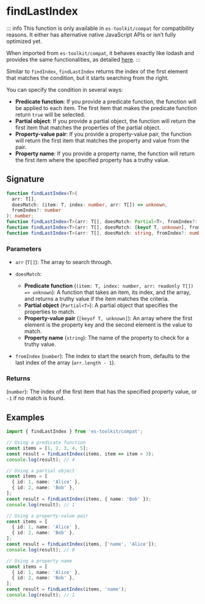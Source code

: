 # findLastIndex

::: info
This function is only available in `es-toolkit/compat` for compatibility reasons. It either has alternative native JavaScript APIs or isn’t fully optimized yet.

When imported from `es-toolkit/compat`, it behaves exactly like lodash and provides the same functionalities, as detailed [here](../../../compatibility.md).
:::

Similar to `findIndex`, `findLastIndex` returns the index of the first element that matches the condition, but it starts searching from the right.

You can specify the condition in several ways:

- **Predicate function**: If you provide a predicate function, the function will be applied to each item. The first item that makes the predicate function return `true` will be selected.
- **Partial object**: If you provide a partial object, the function will return the first item that matches the properties of the partial object.
- **Property-value pair**: If you provide a property-value pair, the function will return the first item that matches the property and value from the pair.
- **Property name**: If you provide a property name, the function will return the first item where the specified property has a truthy value.

## Signature

```typescript
function findLastIndex<T>(
  arr: T[],
  doesMatch: (item: T, index: number, arr: T[]) => unknown,
  fromIndex?: number
): number;
function findLastIndex<T>(arr: T[], doesMatch: Partial<T>, fromIndex?: number): number;
function findLastIndex<T>(arr: T[], doesMatch: [keyof T, unknown], fromIndex?: number): number;
function findLastIndex<T>(arr: T[], doesMatch: string, fromIndex?: number): number;
```

### Parameters

- `arr` (`T[]`): The array to search through.

- `doesMatch`:

  - **Predicate function** (`(item: T, index: number, arr: readonly T[]) => unknown`): A function that takes an item, its index, and the array, and returns a truthy value if the item matches the criteria.
  - **Partial object** (`Partial<T>`): A partial object that specifies the properties to match.
  - **Property-value pair** (`[keyof T, unknown]`): An array where the first element is the property key and the second element is the value to match.
  - **Property name** (`string`): The name of the property to check for a truthy value.

- `fromIndex` (`number`): The index to start the search from, defaults to the last index of the array (`arr.length - 1`).

### Returns

(`number`): The index of the first item that has the specified property value, or `-1` if no match is found.

## Examples

```typescript
import { findLastIndex } from 'es-toolkit/compat';

// Using a predicate function
const items = [1, 2, 3, 4, 5];
const result = findLastIndex(items, item => item > 3);
console.log(result); // 4

// Using a partial object
const items = [
  { id: 1, name: 'Alice' },
  { id: 2, name: 'Bob' },
];
const result = findLastIndex(items, { name: 'Bob' });
console.log(result); // 1

// Using a property-value pair
const items = [
  { id: 1, name: 'Alice' },
  { id: 2, name: 'Bob' },
];
const result = findLastIndex(items, ['name', 'Alice']);
console.log(result); // 0

// Using a property name
const items = [
  { id: 1, name: 'Alice' },
  { id: 2, name: 'Bob' },
];
const result = findLastIndex(items, 'name');
console.log(result); // 1
```
